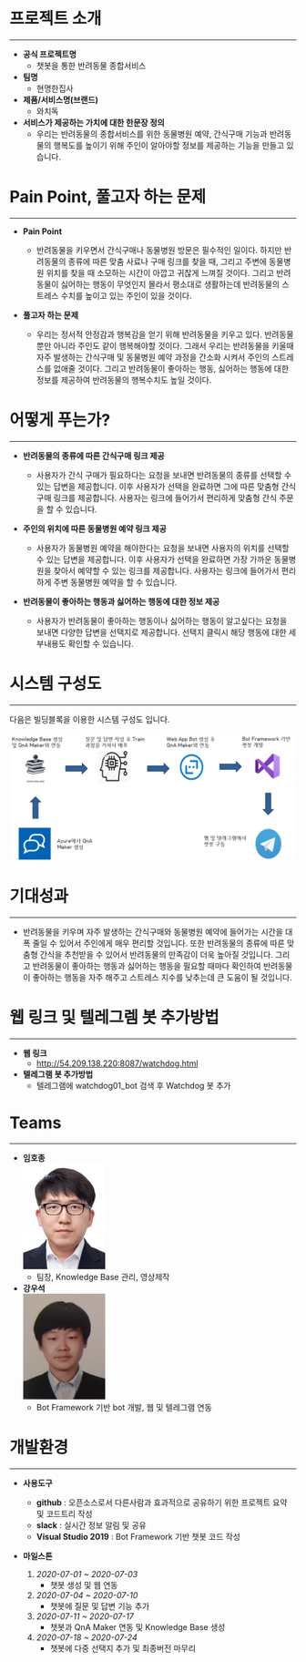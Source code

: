 # 프로젝트 소개
---
- **공식 프로젝트명**
    - 챗봇을 통한 반려동물 종합서비스
- **팀명**
    - 현명한집사
- **제품/서비스명(브랜드)**
    - 와치독
- **서비스가 제공하는 가치에 대한 한문장 정의**
    - 우리는 반려동물의 종합서비스를 위한 동물병원 예약, 간식구매 기능과 반려동물의 행복도를 높이기 위해 주인이 알아야할 정보를 제공하는 기능을 만들고 있습니다.
# Pain Point, 풀고자 하는 문제
---
- **Pain Point**
    - 반려동물을 키우면서 간식구매나 동물병원 방문은 필수적인 일이다. 하지만 반려동물의 종류에 따른 맞춤 사료나 구매 링크를 찾을 때, 그리고 주변에 동물병원 위치를 찾을 때 소모하는 시간이 아깝고 귀찮게 느껴질 것이다. 그리고 반려동물이 싫어하는 행동이 무엇인지 몰라서 평소대로 생활하는데 반려동물의 스트레스 수치를 높이고 있는 주인이 있을 것이다.

- **풀고자 하는 문제**
    - 우리는 정서적 안정감과 행복감을 얻기 위해 반려동물을 키우고 있다. 반려동물뿐만 아니라 주인도 같이 행복해야할 것이다. 그래서 우리는 반려동물을 키울때 자주 발생하는 간식구매 및 동물병원 예약 과정을 간소화 시켜서 주인의 스트레스를 없애줄 것이다. 그리고 반려동물이 좋아하는 행동, 싫어하는 행동에 대한 정보를 제공하여 반려동물의 행복수치도 높일 것이다.

# 어떻게 푸는가?
---
- **반려동물의 종류에 따른 간식구매 링크 제공**
  - 사용자가 간식 구매가 필요하다는 요청을 보내면 반려동물의 종류를 선택할 수 있는 답변을 제공합니다. 이후 사용자가 선택을 완료하면 그에 따른 맞춤형 간식구매 링크를 제공합니다. 사용자는 링크에 들어가서 편리하게 맞춤형 간식 주문을 할 수 있습니다.

- **주인의 위치에 따른 동물병원 예약 링크 제공**
  - 사용자가 동물병원 예약을 해야한다는 요청을 보내면 사용자의 위치를 선택할 수 있는 답변을 제공합니다. 이후 사용자가 선택을 완료하면 가장 가까운 동물병원을 찾아서 예약할 수 있는 링크를 제공합니다. 사용자는 링크에 들어가서 편리하게 주변 동물병원 예약을 할 수 있습니다.

- **반려동물이 좋아하는 행동과 싫어하는 행동에 대한 정보 제공**
  - 사용자가 반려동물이 좋아하는 행동이나 싫어하는 행동이 알고싶다는 요청을 보내면 다양한 답변을 선택지로 제공합니다. 선택지 클릭시 해당 행동에 대한 세부내용도 확인할 수 있습니다.

# 시스템 구성도
---
다음은 빌딩블록을 이용한 시스템 구성도 입니다.
<br><br>![시스템 구성도](./image/시스템구조도.png)

# 기대성과
---
- 반려동물을 키우며 자주 발생하는 간식구매와 동물병원 예약에 들어가는 시간을 대폭 줄일 수 있어서 주인에게 매우 편리할 것입니다. 또한 반려동물의 종류에 따른 맞춤형 간식을 추천받을 수 있어서 반려동물의 만족감이 더욱 높아질 것입니다. 그리고 반려동물이 좋아하는 행동과 싫어하는 행동을 필요할 때마다 확인하여 반려동물이 좋아하는 행동을 자주 해주고 스트레스 지수를 낮추는데 큰 도움이 될 것입니다.

# 웹 링크 및 텔레그렘 봇 추가방법
---
- **웹 링크**
    - http://54.209.138.220:8087/watchdog.html
- **텔레그램 봇 추가방법**
    - 텔레그램에 watchdog01_bot 검색 후 Watchdog 봇 추가


# Teams
---
- **임호종**
<br>![사진](./image/20151598임호종.png)
    - 팀장, Knowledge Base 관리, 영상제작
- **강우석**
<br>![사진](./image/20151516강우석.png)
    - Bot Framework 기반 bot 개발, 웹 및 텔레그램 연동


# 개발환경
---
- **사용도구**
  - **github** : 오픈소스로서 다른사람과 효과적으로 공유하기 위한 프로젝트 요약 및 코드트리 작성
  - **slack** : 실시간 정보 알림 및 공유
  - **Visual Studio 2019** : Bot Framework 기반 챗봇 코드 작성

- **마일스톤**
    1. *2020-07-01 ~ 2020-07-03*
        - 챗봇 생성 및 웹 연동
    2. *2020-07-04 ~ 2020-07-10*
        - 챗봇에 질문 및 답변 기능 추가
    3. *2020-07-11 ~ 2020-07-17*
        - 챗봇과 QnA Maker 연동 및 Knowledge Base 생성
    4. *2020-07-18 ~ 2020-07-24*
        - 챗봇에 다중 선택지 추가 및 최종버전 마무리
